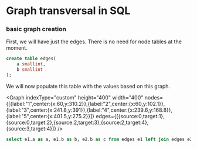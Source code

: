 # Graph transversal in SQL  

### basic graph creation
First, we will have just the edges. There is no need for node tables at the moment.
```sql
create table edges(
	a smallint,
	b smallint
);
```
We will now populate this table with the values based on this graph.

<Graph indexType="custom" height="400" width="400" nodes={[{label:"1",center:{x:60,y:310.2}},{label:"2",center:{x:60,y:102.1}},{label:"3",center:{x:241.8,y:391}},{label:"4",center:{x:239.6,y:168.8}},{label:"5",center:{x:401.5,y:275.2}}]} edges={[{source:0,target:1},{source:0,target:2},{source:2,target:3},{source:2,target:4},{source:3,target:4}]} />

```sql
select e1.a as a, e1.b as b, e2.b as c from edges e1 left join edges e2 on e1.b=e2.a
```
